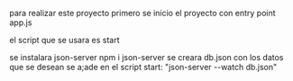 para realizar este proyecto primero se inicio el proyecto con entry point app.js

el script que se usara es start

se instalara json-server
    npm i json-server
se creara db.json con los datos que se desean
se a;ade en el script 
    start: "json-server --watch db.json"